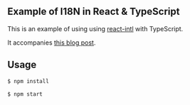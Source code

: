 ## Example of I18N in React & TypeScript

This is an example of using using [react-intl](https://github.com/yahoo/react-intl) with TypeScript.

It accompanies [this blog post](https://mikebridge.github.io/articles/typescript-i18n-react-intl/).

## Usage

```bash
$ npm install

$ npm start
```
